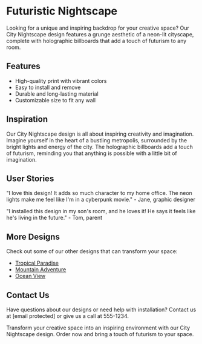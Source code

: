 <!--font:Great Vibes-->

# Futuristic Nightscape

<!--font:Barlow Condensed-->

Looking for a unique and inspiring backdrop for your creative space? Our City Nightscape design features a grunge aesthetic of a neon-lit cityscape, complete with holographic billboards that add a touch of futurism to any room.

## Features

-   High-quality print with vibrant colors
-   Easy to install and remove
-   Durable and long-lasting material
-   Customizable size to fit any wall

## Inspiration

Our City Nightscape design is all about inspiring creativity and imagination. Imagine yourself in the heart of a bustling metropolis, surrounded by the bright lights and energy of the city. The holographic billboards add a touch of futurism, reminding you that anything is possible with a little bit of imagination.

## User Stories

"I love this design! It adds so much character to my home office. The neon lights make me feel like I'm in a cyberpunk movie." - Jane, graphic designer

"I installed this design in my son's room, and he loves it! He says it feels like he's living in the future." - Tom, parent

## More Designs

Check out some of our other designs that can transform your space:

-   [Tropical Paradise](#)
-   [Mountain Adventure](#)
-   [Ocean View](#)

## Contact Us

Have questions about our designs or need help with installation? Contact us at [email protected] or give us a call at 555-1234.

Transform your creative space into an inspiring environment with our City Nightscape design. Order now and bring a touch of futurism to your space.

<!--

Write me content for website with wallpaper which alt text is:

"An urban-inspired wallpaper with a grunge aesthetic, featuring a neon-lit cityscape with futuristic elements such as holographic billboards."

The name/title of the page should not be 1:1 copy of the alt text but rather a real content of the website which is using this wallpaper.

- Use markdown format
- Start with heading
- Heading should be short and concise
- The content should look like a real website
- The website should not be about the wallpaper, wallpaper is just a related background
- Heading should be contain work "wallpaper" or "background"
- Include real sections like references, contact, user stories, etc. use things relevant to the page purpose.
- Feel free to use structure like headings, bullets, numbering, blockquotes, paragraphs, horizontal lines, etc.
- You can use formatting like bold or _italic_
- You can include UTF-8 emojis
- Links should be only #hash anchors (and you can refer to the document itself)
- Do not include images


---


# Futuristic City Nightscape Wallpaper for Your Creative Space

Transform your workspace with our urban-inspired wallpaper featuring a grunge aesthetic of a neon-lit cityscape. This wallpaper is perfect for those who want to add a touch of futuristic elements such as holographic billboards to their creative space.

## Features

- High-quality print with vibrant colors
- Easy to install and remove
- Durable and long-lasting material
- Customizable size to fit any wall

## Inspiration

Our wallpaper is designed to inspire creativity and imagination. Imagine yourself in a bustling metropolis, surrounded by the bright lights and energy of the city. The holographic billboards add a touch of futurism, reminding you that anything is possible with a little bit of imagination.

## User Stories

"I love this wallpaper! It adds so much character to my home office. The neon lights make me feel like I'm in a cyberpunk movie." - Jane, graphic designer

"I installed this wallpaper in my son's room, and he loves it! He says it feels like he's living in the future." - Tom, parent

## References

Check out some of our other wallpapers:

- [Tropical Paradise](#)
- [Mountain Adventure](#)
- [Ocean View](#)

## Contact Us

Have questions about our wallpaper or need help with installation? Contact us at [email protected] or give us a call at 555-1234.

Add a touch of futurism to your creative space with our city nightscape wallpaper. Order now and transform your workspace into an inspiring environment.


---


Heading should not include word "wallpaper". The website should not be about the wallpaper itself, wallpaper is just a related background, rewrite whole content.


---


# City Nightscape: A Futuristic Backdrop for Your Creative Space

Looking for a unique and inspiring backdrop for your creative space? Our City Nightscape design features a grunge aesthetic of a neon-lit cityscape, complete with holographic billboards that add a touch of futurism to any room.

## Features

- High-quality print with vibrant colors
- Easy to install and remove
- Durable and long-lasting material
- Customizable size to fit any wall

## Inspiration

Our City Nightscape design is all about inspiring creativity and imagination. Imagine yourself in the heart of a bustling metropolis, surrounded by the bright lights and energy of the city. The holographic billboards add a touch of futurism, reminding you that anything is possible with a little bit of imagination.

## User Stories

"I love this design! It adds so much character to my home office. The neon lights make me feel like I'm in a cyberpunk movie." - Jane, graphic designer

"I installed this design in my son's room, and he loves it! He says it feels like he's living in the future." - Tom, parent

## More Designs

Check out some of our other designs that can transform your space:

- [Tropical Paradise](#)
- [Mountain Adventure](#)
- [Ocean View](#)

## Contact Us

Have questions about our designs or need help with installation? Contact us at [email protected] or give us a call at 555-1234.

Transform your creative space into an inspiring environment with our City Nightscape design. Order now and bring a touch of futurism to your space.

-->
